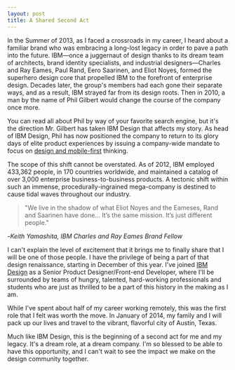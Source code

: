 ```yaml
---
layout: post
title: A Shared Second Act
---
```


In the Summer of 2013, as I faced a crossroads in my career, I heard about a familiar brand who was embracing a long-lost legacy in order to pave a path into the future. IBM—once a juggernaut of design thanks to its dream team of architects, brand identity specialists, and industrial designers—Charles and Ray Eames, Paul Rand, Eero Saarinen, and Eliot Noyes, formed the superhero design core that propelled IBM to the forefront of enterprise design. Decades later, the group's members  had each gone their separate ways, and as a result, IBM strayed far from its design roots. Then in 2010, a man by the name of Phil Gilbert would change the course of the company once more.

You can read all about Phil by way of your favorite search engine, but it's the direction Mr. Gilbert has taken IBM Design that affects my story. As head of IBM Design, Phil has now positioned the company to return to its glory days of elite product experiences by issuing a company-wide mandate to focus on [design and mobile-first](http://redmonk.com/jgovernor/2013/02/21/ibm-goes-all-in-on-mobile-design-first-for-mobilefirst/) thinking.

The scope of this shift cannot be overstated. As of 2012, IBM employed 433,362 people, in 170 countries worldwide, and maintained a catalog of over 3,000 enterprise business-to-business products. A tectonic shift within such an immense, procedurally-ingrained mega-company is destined to cause tidal waves throughout our industry.

> "We live in the shadow of what Eliot Noyes and the Eameses, Rand and Saarinen have done… It’s the same mission. It’s just different people."

-*Keith Yamashita, IBM Charles and Ray Eames Brand Fellow*

I can't explain the level of excitement that it brings me to finally share that I will be one of those people. I have the privilege of being a part of that design renaissance, starting in December of this year. I've joined [IBM Design](http://www.ibm.com/design/) as a Senior Product Designer/Front-end Developer, where I'll be surrounded by teams of hungry, talented, hard-working professionals and students who are just as thrilled to be a part of this history in the making as I am.

While I've spent about half of my career working remotely, this was the first role that I felt was worth the move. In January of 2014, my family and I will pack up our lives and travel to the vibrant, flavorful city of Austin, Texas.

Much like IBM Design, this is the beginning of a second act for me and my legacy. It's a dream role, at a dream company. I'm so blessed to be able to have this opportunity, and I can't wait to see the impact we make on the design community together.
